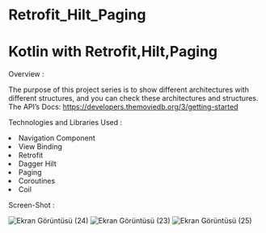 # Retrofit_Hilt_Paging


<h1>Kotlin with Retrofit,Hilt,Paging</h1>

Overview :

The purpose of this project series is to show different architectures with different structures, and you can check these architectures and structures.
The API’s Docs: https://developers.themoviedb.org/3/getting-started

Technologies and Libraries Used :

<li>Navigation Component</li>
<li>View Binding</li>
<li>Retrofit</li>
<li>Dagger Hilt</li>
<li>Paging</li>
<li>Coroutines</li>
<li>Coil</li>

Screen-Shot :

![Ekran Görüntüsü (24)](https://user-images.githubusercontent.com/71428865/236456946-f3118f5f-2224-4eff-b975-ddfa991f4a89.png)
![Ekran Görüntüsü (23)](https://user-images.githubusercontent.com/71428865/236456967-404a9488-c99e-4d26-8f80-3acd5b562e7b.png)
![Ekran Görüntüsü (25)](https://user-images.githubusercontent.com/71428865/236456974-e26a30b8-1a95-40e7-870c-7803df07c23b.png)
